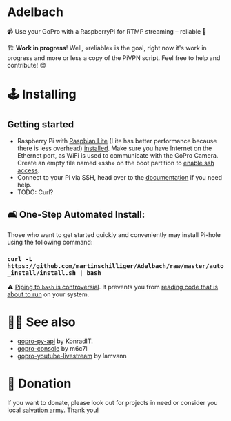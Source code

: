 # Adelbach

📹 Use your GoPro with a RaspberryPi for RTMP streaming – reliable 🧲

🏗️ **Work in progress**! Well, «reliable» is the goal, right now it's work in progress and more or less a copy of the PiVPN script. Feel free to help and contribute! 😊

# 🕹️ Installing

## Getting started

- Raspberry Pi with [Raspbian Lite](https://www.raspberrypi.org/downloads/raspbian/) (Lite has better performance because there is less overhead) [installed](https://www.raspberrypi.org/documentation/installation/installing-images/README.md). Make sure you have Internet on the Ethernet port, as WiFi is used to communicate with the GoPro Camera. Create an empty file named «ssh» on the boot partition to [enable ssh access](https://www.raspberrypi.org/documentation/remote-access/ssh/README.md).
- Connect to your Pi via SSH, head over to the [documentation](https://www.raspberrypi.org/documentation/remote-access/ssh/unix.md) if you need help.
- TODO: Curl?

## 🛋 One-Step Automated Install:

Those who want to get started quickly and conveniently may install Pi-hole using the following command:

### `curl -L https://github.com/martinschilliger/Adelbach/raw/master/auto_install/install.sh | bash`

⚠️ [Piping to `bash` is controversial](https://pi-hole.net/2016/07/25/curling-and-piping-to-bash). It prevents you from [reading code that is about to run](https://github.com/martinschilliger/Adelbach/tree/master/auto_install/install.sh) on your system.

<!-- # Depends on
* [Raspbian Lite](https://www.raspberrypi.org/downloads/raspbian/) -->

# 💁🏻 See also

- [gopro-py-api](https://github.com/KonradIT/gopro-py-api) by KonradIT.
- [gopro-console](https://github.com/m6c7l/gopro-console) by m6c7l
- [gopro-youtube-livestream](https://github.com/lamvann/gopro-youtube-livestream) by lamvann

# 🙏 Donation

If you want to donate, please look out for projects in need or consider you local [salvation army](https://www.salvationarmy.org). Thank you!
